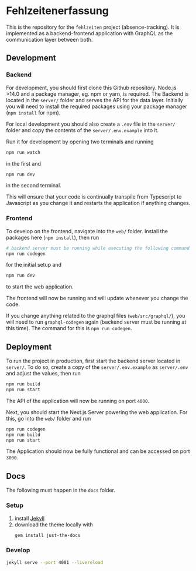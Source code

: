 # Fehlzeitenerfassung

This is the repository for the `fehlzeiten` project (absence-tracking). It is implemented as a backend-frontend application with GraphQL as the communication layer between both.

## Development

### Backend

For development, you should first clone this Github repository.
Node.js >14.0 and a package manager, eg. npm or yarn, is required.
The Backend is located in the `server/` folder and serves the API for the data layer.
Initially you will need to install the required packages using your package manager (`npm install` for npm).

For local development you should also create a `.env` file in the `server/` folder and copy the contents of the `server/.env.example` into it.

Run it for development by opening two terminals and running

```bash
npm run watch
```
in the first and

```bash
npm run dev
```
in the second terminal.

This will ensure that your code is continually transpile from Typescript to Javascript as you change it and restarts the application if anything changes.

### Frontend

To develop on the frontend, navigate into the `web/` folder. Install the packages here (`npm install`), then run

```bash
# backend server must be running while executing the following command
npm run codegen
```

for the initial setup and

```bash
npm run dev
```

to start the web application.

The frontend will now be running and will update whenever you change the code.

If you change anything related to the graphql files (`web/src/graphql/`), you will need to run `graphql-codegen` again (backend server must be running at this time). The command for this is `npm run codegen`.

## Deployment

To run the project in production, first start the backend server located in `server/`. To do so, create a copy of the `server/.env.example` as `server/.env` and adjust the values, then run

```bash
npm run build
npm run start
```

The API of the application will now be running on port `4000`.

Next, you should start the Next.js Server powering the web application. For this, go into the `web/` folder and run

```bash
npm run codegen
npm run build
npm run start
```

The Application should now be fully functional and can be accessed on port `3000`.

## Docs

The following must happen in the `docs` folder.

### Setup

1. install [Jekyll](https://jekyllrb.com/docs/installation/)
2. download the theme locally with
    ```bash
    gem install just-the-docs
    ```

### Develop

```bash
jekyll serve --port 4001 --livereload
```
